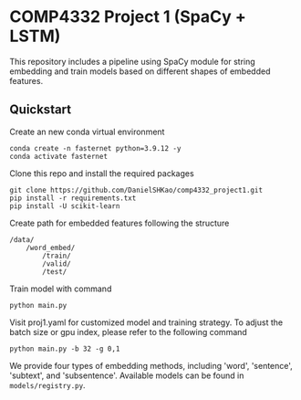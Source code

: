 # COMP4332 Project 1 (SpaCy + LSTM)
This repository includes a pipeline using SpaCy module for string embedding and train models based on different shapes of embedded features. 
## Quickstart
Create an new conda virtual environment 
```
conda create -n fasternet python=3.9.12 -y
conda activate fasternet
```
Clone this repo and install the required packages
```
git clone https://github.com/DanielSHKao/comp4332_project1.git
pip install -r requirements.txt
pip install -U scikit-learn
```
Create path for embedded features following the structure
```
/data/
    /word_embed/
        /train/
        /valid/
        /test/
```
Train model with command
```
python main.py
```
Visit proj1.yaml for customized model and training strategy.
To adjust the batch size or gpu index, please refer to the following command
```
python main.py -b 32 -g 0,1
```
We provide four types of embedding methods, including 'word', 'sentence', 'subtext', and 'subsentence'. 
Available models can be found in `models/registry.py`.